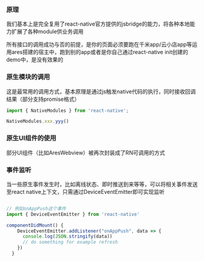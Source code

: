 ### 原理

我们基本上是完全复用了react-native官方提供的jsbridge的能力，将各种本地能力扩展了各种module供业务调用

所有接口的调用成功与否的前提，是你的页面必须要跑在千米app/云小店app等运用ares搭建的宿主中，跑到别的app或者是你自己通过react-native init创建的demo中，是没有效果的

### 原生模块的调用

这是最常用的调用方式，基本原理是通过js触发native代码的执行，同时接收回调结果（部分支持promise格式）

```javascript
import { NativeModules } from 'react-native';

NativeModules.xxx.yyy()

```

### 原生UI组件的使用

部分UI组件（比如AresWebview）被再次封装成了RN可调用的方式

### 事件监听

当一些原生事件发生时，比如离线状态、即时推送到来等等，可以将相关事件发送至react native上下文，只需通过DeviceEventEmitter即可实现监听

```javascript

// 例如onAppPush这个事件
import { DeviceEventEmitter } from 'react-native'

componentDidMount() {
    DeviceEventEmitter.addListener("onAppPush", data => {
      console.log(JSON.stringify(data))
      // do something for example refresh
    })
  }

```